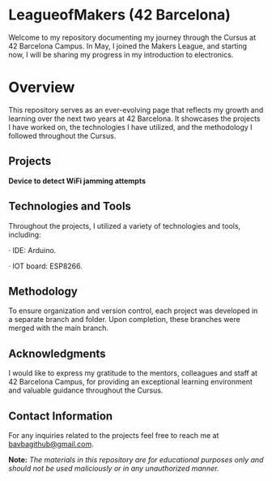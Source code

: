 # LeagueofMakers (42 Barcelona)

Welcome to my repository documenting my journey through the Cursus at 42 Barcelona Campus. In May, I joined the Makers League, and starting now, I will be sharing my progress in my introduction to electronics.

# **Overview**

This repository serves as an ever-evolving page that reflects my growth and learning over the next two years at 42 Barcelona. It showcases the projects I have worked on, the technologies I have utilized, and the methodology I followed throughout the Cursus.

## **Projects**

**Device to detect WiFi jamming attempts**

## **Technologies and Tools**

Throughout the projects, I utilized a variety of technologies and tools, including:

· IDE: Arduino.

· IOT board: ESP8266.

## **Methodology**

To ensure organization and version control, each project was developed in a separate branch and folder. Upon completion, these branches were merged with the main branch.

## **Acknowledgments**

I would like to express my gratitude to the mentors, colleagues and staff at 42 Barcelona Campus, for providing an exceptional learning environment and valuable guidance throughout the Cursus.

## **Contact Information**

For any inquiries related to the projects feel free to reach me at bavbagithub@gmail.com.

**Note:** _The materials in this repository are for educational purposes only and should not be used maliciously or in any unauthorized manner._
